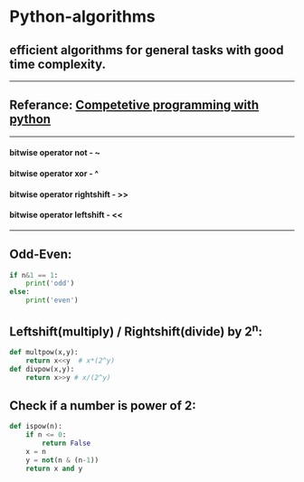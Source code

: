 # **Python-algorithms**  
## efficient algorithms for general tasks with good time complexity.  

------------------------------------------------------------------------------------

## **Referance:** [Competetive programming with python](https://www.youtube.com/playlist?list=PLS1QulWo1RIZZc0V_a8cEuFFkF5KbGlsf)  

------------------------------------------------------------------------------------
#### bitwise operator not - ~  
#### bitwise operator xor - ^  
#### bitwise operator rightshift - >>  
#### bitwise operator leftshift - <<  

-------------------------------------------------------------------------------------
## **Odd-Even:**  
```python
if n&1 == 1:
    print('odd')
else:
    print('even')
```
## **Leftshift(multiply) / Rightshift(divide) by 2<sup>n</sup>:**
```python
def multpow(x,y):
    return x<<y  # x*(2^y)
def divpow(x,y):
    return x>>y # x/(2^y)
```
## **Check if a number is power of 2:**  
```python
def ispow(n):
    if n <= 0:
        return False
    x = n
    y = not(n & (n-1))
    return x and y
```
